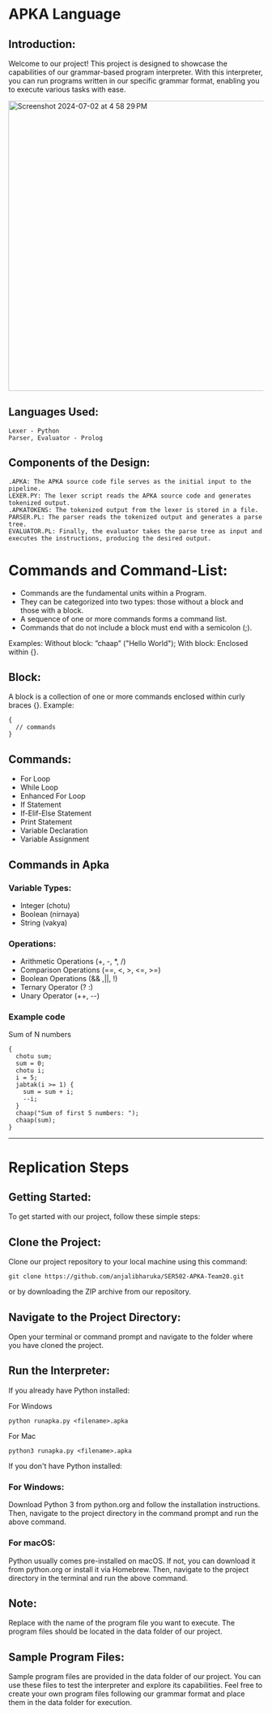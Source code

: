 # APKA Language

## Introduction:

Welcome to our project! This project is designed to showcase the capabilities of our grammar-based program interpreter. With this interpreter, you can run programs written in our specific grammar format, enabling you to execute various tasks with ease.

<img width="572" alt="Screenshot 2024-07-02 at 4 58 29 PM" src="https://github.com/withPrasheel/APKA-Language/assets/38638028/8f024023-3c02-4247-a275-be8e08c2fc97">


## Languages Used:
```
Lexer - Python
Parser, Evaluator - Prolog
```

## Components of the Design:
```
.APKA: The APKA source code file serves as the initial input to the pipeline. 
LEXER.PY: The lexer script reads the APKA source code and generates tokenized output.
.APKATOKENS: The tokenized output from the lexer is stored in a file.
PARSER.PL: The parser reads the tokenized output and generates a parse tree.
EVALUATOR.PL: Finally, the evaluator takes the parse tree as input and executes the instructions, producing the desired output.
```

# Commands and Command-List:
- Commands are the fundamental units within a Program. 
- They can be categorized into two types: those without a block and those with a block. 
- A sequence of one or more commands forms a command list. 
- Commands that do not include a block must end with a semicolon (;).

Examples:
Without block: ”chaap” ("Hello World");
With block: Enclosed within {}.

## Block:
A block is a collection of one or more commands enclosed within curly braces {}.
Example:
```
{
  // commands
}
```

## Commands:
- For Loop
- While Loop
- Enhanced For Loop
- If Statement
- If-Elif-Else Statement
- Print Statement
- Variable Declaration
- Variable Assignment

## Commands in Apka
### Variable Types:
- Integer (chotu)
- Boolean (nirnaya)
- String (vakya)

### Operations:
- Arithmetic Operations (+, -, *, /)
- Comparison Operations (==, <, >, <=, >=)
- Boolean Operations (&& ,||, !)
- Ternary Operator (? :)
- Unary Operator (++, --)

### Example code
Sum of N numbers
```
{ 
  chotu sum;
  sum = 0;
  chotu i;
  i = 5;
  jabtak(i >= 1) {
    sum = sum + i;
    --i;
  }
  chaap("Sum of first 5 numbers: ");
  chaap(sum);
}
  ```

---------------------

# Replication Steps

## Getting Started:
To get started with our project, follow these simple steps:

## Clone the Project: 
Clone our project repository to your local machine using this command:
```
git clone https://github.com/anjalibharuka/SER502-APKA-Team20.git
```


or by downloading the ZIP archive from our repository.

## Navigate to the Project Directory: 
Open your terminal or command prompt and navigate to the folder where you have cloned the project.

## Run the Interpreter:
If you already have Python installed:

For Windows
```
python runapka.py <filename>.apka
```
For Mac
```
python3 runapka.py <filename>.apka
```

If you don't have Python installed:

### For Windows:
Download Python 3 from python.org and follow the installation instructions. Then, navigate to the project directory in the command prompt and run the above command.

### For macOS: 
Python usually comes pre-installed on macOS. If not, you can download it from python.org or install it via Homebrew. Then, navigate to the project directory in the terminal and run the above command.

## Note:
Replace <Filename> with the name of the program file you want to execute. The program files should be located in the data folder of our project.

## Sample Program Files:

Sample program files are provided in the data folder of our project. You can use these files to test the interpreter and explore its capabilities. Feel free to create your own program files following our grammar format and place them in the data folder for execution.

